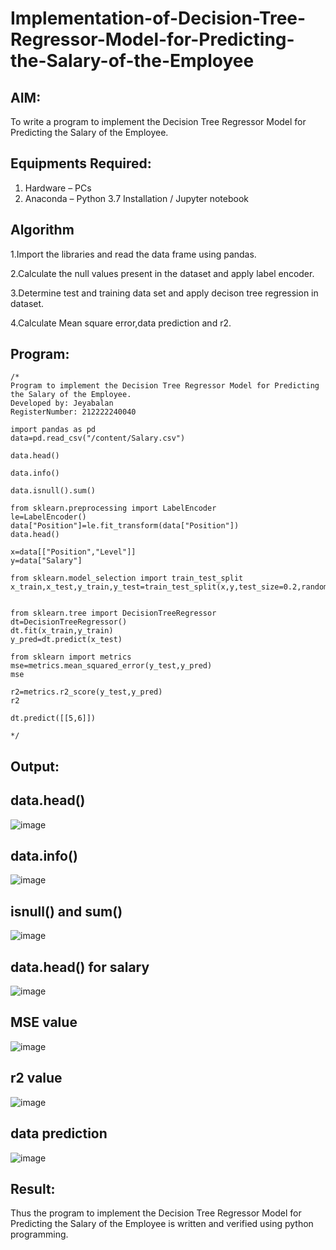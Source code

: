 # Implementation-of-Decision-Tree-Regressor-Model-for-Predicting-the-Salary-of-the-Employee

## AIM:
To write a program to implement the Decision Tree Regressor Model for Predicting the Salary of the Employee.

## Equipments Required:
1. Hardware – PCs
2. Anaconda – Python 3.7 Installation / Jupyter notebook

## Algorithm

1.Import the libraries and read the data frame using pandas.

2.Calculate the null values present in the dataset and apply label encoder.

3.Determine test and training data set and apply decison tree regression in dataset.

4.Calculate Mean square error,data prediction and r2.

## Program:
```
/*
Program to implement the Decision Tree Regressor Model for Predicting the Salary of the Employee.
Developed by: Jeyabalan
RegisterNumber: 212222240040

import pandas as pd
data=pd.read_csv("/content/Salary.csv")

data.head()

data.info()

data.isnull().sum()

from sklearn.preprocessing import LabelEncoder
le=LabelEncoder()
data["Position"]=le.fit_transform(data["Position"])
data.head()

x=data[["Position","Level"]]
y=data["Salary"]

from sklearn.model_selection import train_test_split
x_train,x_test,y_train,y_test=train_test_split(x,y,test_size=0.2,random_state=2)


from sklearn.tree import DecisionTreeRegressor
dt=DecisionTreeRegressor()
dt.fit(x_train,y_train)
y_pred=dt.predict(x_test)

from sklearn import metrics
mse=metrics.mean_squared_error(y_test,y_pred)
mse

r2=metrics.r2_score(y_test,y_pred)
r2

dt.predict([[5,6]])
  
*/
```

## Output:

## data.head()
![image](https://github.com/jeyaqbalan7/Implementation-of-Decision-Tree-Regressor-Model-for-Predicting-the-Salary-of-the-Employee/assets/119393851/19fbcd18-73b3-4c29-92e9-be8d0ddebe46)

## data.info()
![image](https://github.com/jeyaqbalan7/Implementation-of-Decision-Tree-Regressor-Model-for-Predicting-the-Salary-of-the-Employee/assets/119393851/063d157a-56c8-433b-ab29-aec5f79bd2b9)

## isnull() and sum()
![image](https://github.com/jeyaqbalan7/Implementation-of-Decision-Tree-Regressor-Model-for-Predicting-the-Salary-of-the-Employee/assets/119393851/aff25c2b-ab6d-47a6-8182-b0798dcec4ec)

## data.head() for salary
![image](https://github.com/jeyaqbalan7/Implementation-of-Decision-Tree-Regressor-Model-for-Predicting-the-Salary-of-the-Employee/assets/119393851/baa81b57-f088-4b89-bc69-b20414dd5a53)

## MSE value
![image](https://github.com/jeyaqbalan7/Implementation-of-Decision-Tree-Regressor-Model-for-Predicting-the-Salary-of-the-Employee/assets/119393851/baeecf39-7832-4e2a-92e9-e86c782e2c5a)

## r2 value
![image](https://github.com/jeyaqbalan7/Implementation-of-Decision-Tree-Regressor-Model-for-Predicting-the-Salary-of-the-Employee/assets/119393851/efeb2039-b686-4701-9b4d-3f2fd8ed5e0a) 

## data prediction
![image](https://github.com/jeyaqbalan7/Implementation-of-Decision-Tree-Regressor-Model-for-Predicting-the-Salary-of-the-Employee/assets/119393851/949fe7a3-b7c0-4981-a301-e5800ce2880c)

## Result:
Thus the program to implement the Decision Tree Regressor Model for Predicting the Salary of the Employee is written and verified using python programming.
